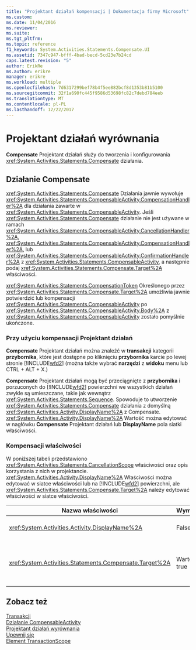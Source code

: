 ```yaml
---
title: "Projektant działań kompensacji | Dokumentacja firmy Microsoft"
ms.custom: 
ms.date: 11/04/2016
ms.reviewer: 
ms.suite: 
ms.tgt_pltfrm: 
ms.topic: reference
f1_keywords: System.Activities.Statements.Compensate.UI
ms.assetid: 7347c947-bfff-4bad-becd-5cd23e7b24cd
caps.latest.revision: "5"
author: ErikRe
ms.author: erikre
manager: erikre
ms.workload: multiple
ms.openlocfilehash: 7d6317299bef78b4f5ee882bcf8d1353b81b5100
ms.sourcegitcommit: 32f1a690fc445f9586d53698fc82c7debd784eeb
ms.translationtype: MT
ms.contentlocale: pl-PL
ms.lasthandoff: 12/22/2017
---
```

# <a name="compensate-activity-designer"></a>Projektant działań wyrównania
**Compensate** Projektant działań służy do tworzenia i konfigurowania <xref:System.Activities.Statements.Compensate> działania.  
  
## <a name="the-compensate-activity"></a>Działanie Compensate  
 <xref:System.Activities.Statements.Compensate> Działania jawnie wywołuje <xref:System.Activities.Statements.CompensableActivity.CompensationHandler%2A> dla działania zawarte w <xref:System.Activities.Statements.CompensableActivity>. Jeśli <xref:System.Activities.Statements.Compensate> działanie nie jest używane w ramach <xref:System.Activities.Statements.CompensableActivity.CancellationHandler%2A>, <xref:System.Activities.Statements.CompensableActivity.CompensationHandler%2A>, lub <xref:System.Activities.Statements.CompensableActivity.ConfirmationHandler%2A> z <xref:System.Activities.Statements.CompensableActivity>, a następnie podaj <xref:System.Activities.Statements.Compensate.Target%2A> właściwości.  
  
 <xref:System.Activities.Statements.CompensationToken> Określonego przez <xref:System.Activities.Statements.Compensate.Target%2A> umożliwia jawnie potwierdzić lub kompensacji <xref:System.Activities.Statements.CompensableActivity> po <xref:System.Activities.Statements.CompensableActivity.Body%2A> z <xref:System.Activities.Statements.CompensableActivity> zostało pomyślnie ukończone.  
  
### <a name="using-the-compensate-activity-designer"></a>Przy użyciu kompensacji Projektant działań  
 **Compensate** Projektant działań można znaleźć w **transakcji** kategorii **przybornika**, które jest dostępne po kliknięciu **przybornika** karcie po lewej stronie [!INCLUDE[wfd2](../workflow-designer/includes/wfd2_md.md)] (można także wybrać **narzędzi** z **widoku** menu lub CTRL + ALT + X.)  
  
 **Compensate** Projektant działań mogą być przeciągnięte z **przybornika** i porzuconych do [!INCLUDE[wfd2](../workflow-designer/includes/wfd2_md.md)] powierzchni we wszystkich działań zwykle są umieszczane, takie jak wewnątrz <xref:System.Activities.Statements.Sequence>. Spowoduje to utworzenie <xref:System.Activities.Statements.Compensate> działania z domyślną <xref:System.Activities.Activity.DisplayName%2A> z Compensate. <xref:System.Activities.Activity.DisplayName%2A> Wartość można edytować w nagłówku **Compensate** Projektant działań lub **DisplayName** pola siatki właściwości.  
  
### <a name="the-compensate-properties"></a>Kompensacji właściwości  
 W poniższej tabeli przedstawiono <xref:System.Activities.Statements.CancellationScope> właściwości oraz opis korzystania z nich w projektancie. <xref:System.Activities.Activity.DisplayName%2A> Właściwości można edytować w siatce właściwości lub na [!INCLUDE[wfd2](../workflow-designer/includes/wfd2_md.md)] powierzchni, ale <xref:System.Activities.Statements.Compensate.Target%2A> należy edytować właściwości w siatce właściwości.  
  
|Nazwa właściwości|Wymagane|Użycie|  
|-------------------|--------------|-----------|  
|<xref:System.Activities.Activity.DisplayName%2A>|False|Określa opcjonalne przyjazna nazwa <xref:System.Activities.Statements.Compensate> działania. Wartość domyślna to Compensate.|  
|<xref:System.Activities.Statements.Compensate.Target%2A>|Wartość true|Określa <xref:System.Activities.InArgument%601> zawierający <xref:System.Activities.Statements.CompensationToken> dla tego <xref:System.Activities.Statements.Compensate> działania.|  
  
## <a name="see-also"></a>Zobacz też  
 [Transakcji](../workflow-designer/transaction-activity-designers.md)   
 [Działanie CompensableActivity](../workflow-designer/compensableactivity-activity-designer.md)   
 [Projektant działań wyrównania](../workflow-designer/compensate-activity-designer.md)   
 [Upewnij się](../workflow-designer/confirm-activity-designer.md)   
 [Element TransactionScope](../workflow-designer/transactionscope-activity-designer.md)